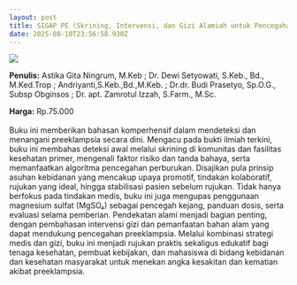 ```yaml
---
layout: post
title: SIGAP PE (Skrining, Intervensi, dan Gizi Alamiah untuk Pencegahan Preeklampsia)
date: 2025-08-10T23:56:58.930Z
---
```

![](/images/uploads/isbn-sigap-pe.jpg)

**P﻿enulis:** Astika Gita Ningrum, M.Keb ; 
Dr. Dewi Setyowati, S.Keb., Bd., M.Ked.Trop ; Andriyanti,S.Keb.,Bd.,M.Keb. ; 
Dr.dr. Budi Prasetyo, Sp.O.G., Subsp Obginsos ; 
Dr. apt. Zamrotul Izzah, S.Farm., M.Sc.

**Harga:** Rp.75.000\
\
Buku ini memberikan bahasan komperhensif dalam mendeteksi dan menangani preeklampsia secara dini. Mengacu pada bukti ilmiah terkini, buku ini membahas deteksi awal melalui skrining di komunitas dan fasilitas kesehatan primer, mengenali faktor risiko dan tanda bahaya, serta memanfaatkan algoritma pencegahan perburukan. Disajikan pula prinsip asuhan kebidanan yang mencakup upaya promotif, tindakan kolaboratif, rujukan yang ideal, hingga stabilisasi pasien sebelum rujukan.
	Tidak hanya berfokus pada tindakan medis, buku ini juga mengupas penggunaan magnesium sulfat (MgSO₄) sebagai pencegah kejang, panduan dosis, serta evaluasi selama pemberian. Pendekatan alami menjadi bagian penting, dengan pembahasan intervensi gizi dan pemanfaatan bahan alam yang dapat mendukung pencegahan preeklampsia. Melalui kombinasi strategi medis dan gizi, buku ini menjadi rujukan praktis sekaligus edukatif bagi tenaga kesehatan, pembuat kebijakan, dan mahasiswa di bidang kebidanan dan kesehatan masyarakat untuk menekan angka kesakitan dan kematian akibat preeklampsia.